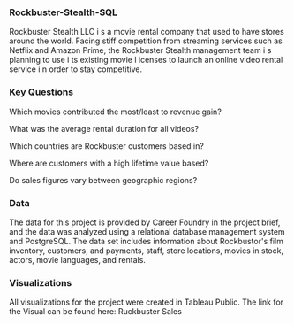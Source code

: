 ### Rockbuster-Stealth-SQL
Rockbuster Stealth LLC i s a movie rental company that used to have stores around the
world. Facing stiff competition from streaming services such as Netflix and Amazon Prime,
the Rockbuster Stealth management team i s planning to use i ts existing movie l icenses to
launch an online video rental service i n order to stay competitive.

### Key Questions
Which movies contributed the most/least to revenue gain?

What was the average rental duration for all videos?

Which countries are Rockbuster customers based in?

Where are customers with a high lifetime value based?

Do sales figures vary between geographic regions?

### Data 
The data for this project is provided by Career Foundry in the project brief, and the data was analyzed using a relational database management system and PostgreSQL. The data set includes information about Rockbustor's film inventory, customers, and payments, staff, store locations, movies in stock, actors, movie languages, and rentals.

### Visualizations
All visualizations for the project were created in Tableau Public. The link for the Visual can be found here: Ruckbuster Sales
